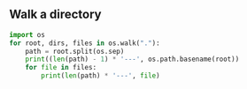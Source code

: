 ## Walk a directory

```python
import os
for root, dirs, files in os.walk("."):
    path = root.split(os.sep)
    print((len(path) - 1) * '---', os.path.basename(root))
    for file in files:
        print(len(path) * '---', file)
```

